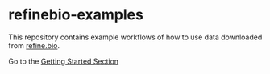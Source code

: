 # refinebio-examples

This repository contains example workflows of how to use data downloaded from
[refine.bio](https://www.refine.bio).

Go to the [Getting Started Section](https://alexslemonade.github.io/refinebio-examples/01-getting-started/getting-started.html)
